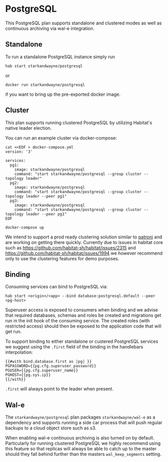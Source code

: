 # PostgreSQL

This PostgreSQL plan supports standalone and clustered modes as well as continuous archiving via wal-e integration.

## Standalone

To run a standalone PostgreSQL instance simply run
```
hab start starkandwayne/postgresql
```
or
```
docker run starkandwayne/postgresql
```
if you want to bring up the pre-exported docker image.

## Cluster

This plan supports running clustered PostgreSQL by utilizing Habitat's native leader election.

You can run an example cluster via docker-compose:
```
cat <<EOF > docker-compose.yml
version: '3'

services:
  pg1:
    image: starkandwayne/postgresql
    command: "start starkandwayne/postgresql --group cluster --topology leader"
  pg2:
    image: starkandwayne/postgresql
    command: "start starkandwayne/postgresql --group cluster --topology leader --peer pg1"
  pg3:
    image: starkandwayne/postgresql
    command: "start starkandwayne/postgresql --group cluster --topology leader --peer pg1"
EOF

docker-compose up
```

We intend to support a prod ready clustering solution similar to [patroni](https://github.com/zalando/patroni) and are working on getting there quickly.
Currently due to issues in habitat core such as https://github.com/habitat-sh/habitat/issues/2315 and https://github.com/habitat-sh/habitat/issues/1994 we however recommend only to use the clustering features for demo purposes.

## Binding

Consuming services can bind to PostgreSQL via:

```
hab start <origin>/<app> --bind database:postgresql.default --peer <pg-host>
```

Superuser access is exposed to consumers when binding and we advise that required databases, schemas and roles be created and migrations get run in the init hook of the consuming service. The created roles (with restricted access) should then be exposed to the application code that will get run.

To support binding to either standalone or custered PostgreSQL services we suggest using the `.first` field of the binding in the handlebars interpolation:
```
{{#with bind.database.first as |pg| }}
PGPASSWORD={{pg.cfg.superuser_password}}
PGUSER={{pg.cfg.superuser_name}}
PGHOST={{pg.sys.ip}}
{{/with}}
```

`.first` will always point to the leader when present.

## Wal-e

The `starkandwayne/postgresql` plan packages `starkandwayne/wal-e` as a dependency and supports running a side car process that will push regular backups to a cloud object store such as s3.

When enabling wal-e continuous archiving is also turned on by default. Particularly for running clustered PostgreSQL we highly recommend using this feature so that replicas will always be able to catch up to the master should they fall behind further than the masters `wal_keep_segments` setting.

